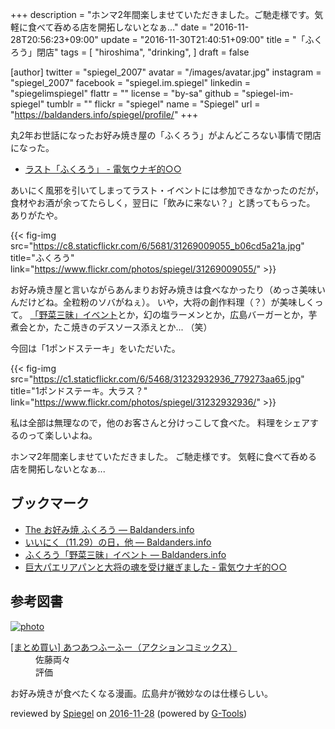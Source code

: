+++
description = "ホンマ2年間楽しませていただきました。ご馳走様です。気軽に食べて呑める店を開拓しないとなぁ..."
date = "2016-11-28T20:56:23+09:00"
update = "2016-11-30T21:40:51+09:00"
title = "「ふくろう」閉店"
tags = [
  "hiroshima",
  "drinking",
]
draft = false

[author]
  twitter = "spiegel_2007"
  avatar = "/images/avatar.jpg"
  instagram = "spiegel_2007"
  facebook = "spiegel.im.spiegel"
  linkedin = "spiegelimspiegel"
  flattr = ""
  license = "by-sa"
  github = "spiegel-im-spiegel"
  tumblr = ""
  flickr = "spiegel"
  name = "Spiegel"
  url = "https://baldanders.info/spiegel/profile/"
+++

丸2年お世話になったお好み焼き屋の「ふくろう」がよんどころない事情で閉店になった。

- [ラスト「ふくろう」 - 電気ウナギ的○○](http://blog.netandfield.com/shar/2016/11/post-2712.html)

あいにく風邪を引いてしまってラスト・イベントには参加できなかったのだが，食材やお酒が余ってたらしく，翌日に「飲みに来ない？」と誘ってもらった。
ありがたや。

{{< fig-img src="https://c8.staticflickr.com/6/5681/31269009055_b06cd5a21a.jpg" title="ふくろう" link="https://www.flickr.com/photos/spiegel/31269009055/" >}}

お好み焼き屋と言いながらあんまりお好み焼きは食べなかったり（めっさ美味いんだけどね。全粒粉のソバがねぇ）。
いや，大将の創作料理（？）が美味しくって。
[「野菜三昧」イベント](https://baldanders.info/spiegel/log2/000836.shtml "ふくろう「野菜三昧」イベント — Baldanders.info")とか，幻の塩ラーメンとか，広島バーガーとか，芋煮会とか，たこ焼きのデスソース添えとか... （笑）

今回は「1ポンドステーキ」をいただいた。

{{< fig-img src="https://c1.staticflickr.com/6/5468/31232932936_779273aa65.jpg" title="1ポンドステーキ。大ラス？" link="https://www.flickr.com/photos/spiegel/31232932936/" >}}

私は全部は無理なので，他のお客さんと分けっこして食べた。
料理をシェアするのって楽しいよね。

ホンマ2年間楽しませていただきました。
ご馳走様です。
気軽に食べて呑める店を開拓しないとなぁ...

## ブックマーク

- [The お好み焼 ふくろう — Baldanders.info](https://baldanders.info/spiegel/log2/000760.shtml)
- [いいにく（11.29）の日，他 — Baldanders.info](https://baldanders.info/spiegel/log2/000775.shtml)
- [ふくろう「野菜三昧」イベント — Baldanders.info](https://baldanders.info/spiegel/log2/000836.shtml)
- [巨大パエリアパンと大将の魂を受け継ぎました - 電気ウナギ的○○](http://blog.netandfield.com/shar/2016/11/post-2715.html)

## 参考図書

<div class="hreview" ><a class="item url" href="https://www.amazon.co.jp/exec/obidos/ASIN/B016B68NGO/baldandersinf-22/"><img src="https://images-fe.ssl-images-amazon.com/images/I/D1P4hjDg0uS._SL160_.png" alt="photo" class="photo"  /></a><dl ><dt class="fn"><a class="item url" href="https://www.amazon.co.jp/exec/obidos/ASIN/B016B68NGO/baldandersinf-22/">[まとめ買い] あつあつふーふー（アクションコミックス）</a></dt><dd>佐藤両々 </dd><dd> </dd><dd>評価<abbr class="rating" title="5"><img src="https://images-fe.ssl-images-amazon.com/images/G/01/detail/stars-5-0.gif" alt="" /></abbr> </dd></dl><p class="similar"></p>
<p class="description">お好み焼きが食べたくなる漫画。広島弁が微妙なのは仕様らしい。</p>
<p class="gtools" >reviewed by <a href='#maker' class='reviewer'>Spiegel</a> on <abbr class="dtreviewed" title="2016-11-28">2016-11-28</abbr> (powered by <a href="http://www.goodpic.com/mt/aws/index.html" >G-Tools</a>)</p>
</div>
